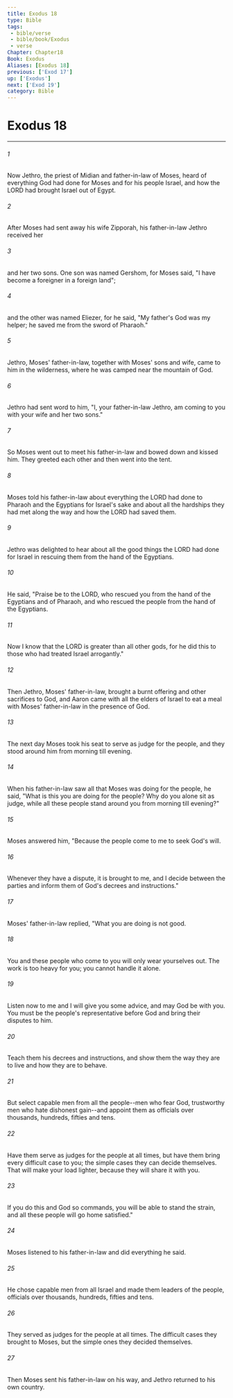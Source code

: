 ```yaml
---
title: Exodus 18
type: Bible
tags:
 - bible/verse
 - bible/book/Exodus
 - verse
Chapter: Chapter18
Book: Exodus
Aliases: [Exodus 18]
previous: ['Exod 17']
up: ['Exodus']
next: ['Exod 19']
category: Bible
---
```

# Exodus 18

***


###### 1 
Now Jethro, the priest of Midian and father-in-law of Moses, heard of everything God had done for Moses and for his people Israel, and how the LORD had brought Israel out of Egypt. 

###### 2 
After Moses had sent away his wife Zipporah, his father-in-law Jethro received her 

###### 3 
and her two sons. One son was named Gershom, for Moses said, "I have become a foreigner in a foreign land"; 

###### 4 
and the other was named Eliezer, for he said, "My father's God was my helper; he saved me from the sword of Pharaoh." 

###### 5 
Jethro, Moses' father-in-law, together with Moses' sons and wife, came to him in the wilderness, where he was camped near the mountain of God. 

###### 6 
Jethro had sent word to him, "I, your father-in-law Jethro, am coming to you with your wife and her two sons." 

###### 7 
So Moses went out to meet his father-in-law and bowed down and kissed him. They greeted each other and then went into the tent. 

###### 8 
Moses told his father-in-law about everything the LORD had done to Pharaoh and the Egyptians for Israel's sake and about all the hardships they had met along the way and how the LORD had saved them. 

###### 9 
Jethro was delighted to hear about all the good things the LORD had done for Israel in rescuing them from the hand of the Egyptians. 

###### 10 
He said, "Praise be to the LORD, who rescued you from the hand of the Egyptians and of Pharaoh, and who rescued the people from the hand of the Egyptians. 

###### 11 
Now I know that the LORD is greater than all other gods, for he did this to those who had treated Israel arrogantly." 

###### 12 
Then Jethro, Moses' father-in-law, brought a burnt offering and other sacrifices to God, and Aaron came with all the elders of Israel to eat a meal with Moses' father-in-law in the presence of God. 

###### 13 
The next day Moses took his seat to serve as judge for the people, and they stood around him from morning till evening. 

###### 14 
When his father-in-law saw all that Moses was doing for the people, he said, "What is this you are doing for the people? Why do you alone sit as judge, while all these people stand around you from morning till evening?" 

###### 15 
Moses answered him, "Because the people come to me to seek God's will. 

###### 16 
Whenever they have a dispute, it is brought to me, and I decide between the parties and inform them of God's decrees and instructions." 

###### 17 
Moses' father-in-law replied, "What you are doing is not good. 

###### 18 
You and these people who come to you will only wear yourselves out. The work is too heavy for you; you cannot handle it alone. 

###### 19 
Listen now to me and I will give you some advice, and may God be with you. You must be the people's representative before God and bring their disputes to him. 

###### 20 
Teach them his decrees and instructions, and show them the way they are to live and how they are to behave. 

###### 21 
But select capable men from all the people--men who fear God, trustworthy men who hate dishonest gain--and appoint them as officials over thousands, hundreds, fifties and tens. 

###### 22 
Have them serve as judges for the people at all times, but have them bring every difficult case to you; the simple cases they can decide themselves. That will make your load lighter, because they will share it with you. 

###### 23 
If you do this and God so commands, you will be able to stand the strain, and all these people will go home satisfied." 

###### 24 
Moses listened to his father-in-law and did everything he said. 

###### 25 
He chose capable men from all Israel and made them leaders of the people, officials over thousands, hundreds, fifties and tens. 

###### 26 
They served as judges for the people at all times. The difficult cases they brought to Moses, but the simple ones they decided themselves. 

###### 27 
Then Moses sent his father-in-law on his way, and Jethro returned to his own country. 
